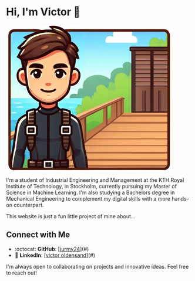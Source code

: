 # Hi, I'm Victor 👋

![Avatar image of Victor in scuba gear](src/assets/victor-avatar.png 'Victor avatar in scuba gear')

I'm a student of Industrial Engineering and Management at the KTH Royal Institute of Technology, in Stockholm, currently pursuing my Master of Science in Machine Learning. I'm also studying a Bachelors degree in Mechanical Engineering to complement my digital skills with a more hands-on counterpart.

This website is just a fun little project of mine about...

## Connect with Me

-   :octocat: **GitHub**: [[jurmy24](https://github.com/jurmy24)](#)
-   👔 **LinkedIn**: [[victor oldensand](https://www.linkedin.com/in/victor-oldensand/)](#)

I'm always open to collaborating on projects and innovative ideas. Feel free to reach out!
